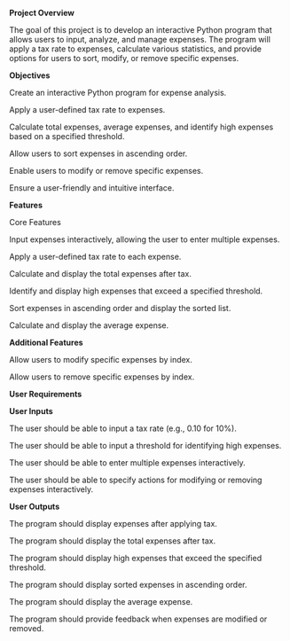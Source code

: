 **Project Overview**

The goal of this project is to develop an interactive Python program that allows users to input, analyze, and manage expenses. The program will apply a tax rate to expenses, calculate various statistics, and provide options for users to sort, modify, or remove specific expenses.

**Objectives**

Create an interactive Python program for expense analysis.

Apply a user-defined tax rate to expenses.

Calculate total expenses, average expenses, and identify high expenses based on a specified threshold.

Allow users to sort expenses in ascending order.

Enable users to modify or remove specific expenses.

Ensure a user-friendly and intuitive interface.


**Features**

Core Features

Input expenses interactively, allowing the user to enter multiple expenses.

Apply a user-defined tax rate to each expense.

Calculate and display the total expenses after tax.

Identify and display high expenses that exceed a specified threshold.

Sort expenses in ascending order and display the sorted list.

Calculate and display the average expense.

**Additional Features**

Allow users to modify specific expenses by index.

Allow users to remove specific expenses by index.

******User Requirements******

**User Inputs**

The user should be able to input a tax rate (e.g., 0.10 for 10%).

The user should be able to input a threshold for identifying high expenses.

The user should be able to enter multiple expenses interactively.

The user should be able to specify actions for modifying or removing expenses interactively.


**User Outputs**

The program should display expenses after applying tax.

The program should display the total expenses after tax.

The program should display high expenses that exceed the specified threshold.

The program should display sorted expenses in ascending order.

The program should display the average expense.

The program should provide feedback when expenses are modified or removed.
